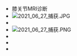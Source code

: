 - 膝关节MRI诊断
- ![2021_06_27_捕获.JPG](https://cdn.logseq.com/%2F6a2f1cb6-e6bd-4acc-ac49-a47cd54bcacd988e1df8-a1ba-4c66-a31d-ff8cb603ea4d2021_06_27_%E6%8D%95%E8%8E%B7.JPG?Expires=4778383456&Signature=mrQ7AZjlcl5JB6pHQdMxwhIYfiLg5KGwZZeXTienwPUT0kUVZp0GeLOeetO2fO7iXs394suEK9vtsHfkjI~awwQySlLYG01SSVwWVbLGYHSQK7NW1WR~MbNBcs315COcMFFsBjuXAL~d4EBEUiQuCAh5p96O3QSOU5VNTAohszLfhZcZSJB~d8FrwaE6MAQ9aCpTrCSXjoHoXgBmMnUhmX6tjQ4x7dO8hxgUditTPBfB1rJfo6j5C5nq3P71n9-RYQcWyK71Vy7NCirFbMaQOSpMGfxecND3RqndusNHCiZatY3QLP7mc49-e1AiqaqkbY~HelIakeI5tFH96hIXvg__&Key-Pair-Id=APKAJE5CCD6X7MP6PTEA)
-
- ![2021_06_27_捕获.PNG](https://cdn.logseq.com/%2F6a2f1cb6-e6bd-4acc-ac49-a47cd54bcacde03c7320-ac6c-4ffd-be92-b01b9450a82b2021_06_27_%E6%8D%95%E8%8E%B7.PNG?Expires=4778383471&Signature=UiHgsOQ-0r7VXIkW1pBup3ts70aFdrBvBgTtNYVIHr99V0Kd0J~LCIv~clcX-hcMkz5iCnP8EM6GYJN7z2hvW-vfzRJ2E9CAWRwP194lFIYdMBcuwyVAoUvzvRqmXv67iUlV4cERYj94oqY4PeXx8PBcfqbkJGVHCVnZvppcGcVRlX1VBrYmsFT2CPkAOSYL~9F6cnZVd8amEkm5c6jZeqAGFX25hOgA84w9NqYjaVXYgRpayCl618O~76Jp6by9Ug4HPJ0JiGqSSCGBZD14Y6g0FLWXTRbgW4Ea2NXkQqy6WZdIpTllgTUXJbsLaOhIb4w18jGLDxpwhqzbpusbPQ__&Key-Pair-Id=APKAJE5CCD6X7MP6PTEA)
-
-
-